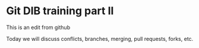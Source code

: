 # Git DIB training part II

This is an edit from github

Today we will discuss conflicts, branches, merging, pull requests, forks, etc.
